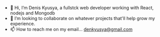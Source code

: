 - 👋 Hi, I’m Denis Kyusya, a fullstck web developer working with React, nodejs and Mongodb
- 💞️ I’m looking to collaborate on whatever projects that'll help grow my experience.
- 📫 How to reach me on my email... denkyusya@gmail.com


